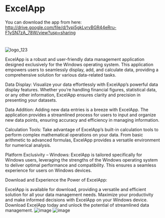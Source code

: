 # ExcelApp 
You can download the app from here: http://drive.google.com/file/d/1ypj5gkLyrvBGR44eRru-F1ySN7zA_78W/view?usp=sharing
#
![logo_123](https://github.com/Bigbosa/ExcelApp/assets/122636579/ed303fa0-b0c1-4e10-9e40-c451219fe0e7)
  

ExcelApp is a robust and user-friendly data management application designed exclusively for the Windows operating system. This application empowers users to seamlessly display, add, and calculate data, providing a comprehensive solution for various data-related tasks.

Data Display:
Visualize your data effortlessly with ExcelApp’s powerful data display features. Whether you’re handling financial figures, statistical data, or any other information, ExcelApp ensures clarity and precision in presenting your datasets.

Data Addition:
Adding new data entries is a breeze with ExcelApp. The application provides a streamlined process for users to input and organize new data points, ensuring accuracy and efficiency in managing information.

Calculation Tools:
Take advantage of ExcelApp’s built-in calculation tools to perform complex mathematical operations on your data. From basic arithmetic to advanced formulas, ExcelApp provides a versatile environment for numerical analysis.

Platform Exclusivity – Windows:
ExcelApp is tailored specifically for Windows users, leveraging the strengths of the Windows operating system to deliver optimal performance and compatibility. This ensures a seamless experience for users on Windows devices.

Download and Experience the Power of ExcelApp:

ExcelApp is available for download, providing a versatile and efficient solution for all your data management needs. Maximize your productivity and make informed decisions with ExcelApp on your Windows device. Download ExcelApp today and unlock the potential of streamlined data management.
![image](https://github.com/Bigbosa/ExcelApp/assets/122636579/576eaf4d-ad64-481e-9f21-efc556acea97)
![image](https://github.com/Bigbosa/ExcelApp/assets/122636579/298fa6aa-a3fe-446b-8630-d757d1819323)


